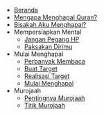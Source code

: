 - [Beranda](/)
- [Mengapa Menghapal Quran?](./mengapa.md)
- [Bisakah Aku Menghapal?](./bisakah-menghapal.md)
- Mempersiapkan Mental
  - [Jangan Pegang HP](./jangan-pegang-hp.md)
  - [Paksakan Dirimu](./paksakan-dirimu)
- Mulai Menghapal
  - [Perbanyak Membaca](./perbanyak-membaca)
  - [Buat Target](./buat-target)
  - [Realisasi Target](./realisasi-target)
  - [Mulai Menghapal](./mulai-menghapal.md)
- Murojaah
  - [Pentingnya Murojaah](./pentingnya-murojaah.md)
  - [Titik Murojaah](./titik-murojaah-penting.md)
